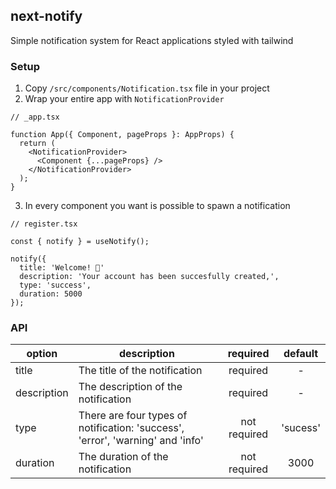 ## next-notify

Simple notification system for React applications styled with tailwind

### Setup

1. Copy `/src/components/Notification.tsx` file in your project
2. Wrap your entire app with `NotificationProvider`
  ```tsx
  // _app.tsx

  function App({ Component, pageProps }: AppProps) {
    return (
      <NotificationProvider>
        <Component {...pageProps} />
      </NotificationProvider>
    );
  }
  ```
3. In every component you want is possible to spawn a notification
  ```tsx
  // register.tsx

  const { notify } = useNotify();

  notify({
    title: 'Welcome! 🚀'
    description: 'Your account has been succesfully created,',
    type: 'success',
    duration: 5000
  });
  ```
### API
|option|description|required|default|
|---|---|:-:|:-:|
|title|The title of the notification|required|-|
|description|The description of the notification|required|-|
|type|There are four types of notification: 'success', 'error', 'warning' and 'info'|not required|'sucess'|
|duration|The duration of the notification|not required|3000|
